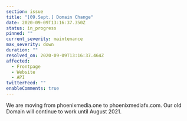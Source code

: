 ```yaml
---
section: issue
title: "[09.Sept.] Domain Change"
date: 2020-09-09T13:16:37.350Z
status: in_progress
pinned: ""
current_severity: maintenance
max_severity: down
duration: ""
resolved_on: 2020-09-09T13:16:37.464Z
affected:
  - Frontpage
  - Website
  - API
twitterFeed: ""
enableComments: true
---
```

We are moving from phoenixmedia.one to phoenixmediafx.com. Our old Domain will continue to work until August 2021.